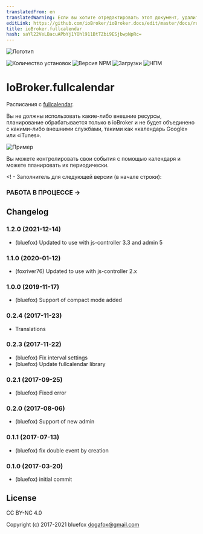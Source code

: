 ```yaml
---
translatedFrom: en
translatedWarning: Если вы хотите отредактировать этот документ, удалите поле «translationFrom», в противном случае этот документ будет снова автоматически переведен
editLink: https://github.com/ioBroker/ioBroker.docs/edit/master/docs/ru/adapterref/iobroker.fullcalendar/README.md
title: ioBroker.fullcalendar
hash: saYl22VeLBacuAPbYj1YOhl911BtTZbi9ESjbwpNpRc=
---
```

![Логотип](../../../en/adapterref/iobroker.fullcalendar/admin/fullcalendar.png)

![Количество установок](http://iobroker.live/badges/fullcalendar-stable.svg)
![Версия NPM](http://img.shields.io/npm/v/iobroker.fullcalendar.svg)
![Загрузки](https://img.shields.io/npm/dm/iobroker.fullcalendar.svg)
![НПМ](https://nodei.co/npm/iobroker.fullcalendar.png?downloads=true)

# IoBroker.fullcalendar
Расписания с [fullcalendar](https://fullcalendar.io).

Вы не должны использовать какие-либо внешние ресурсы, планирование обрабатывается только в ioBroker и не будет объединено с какими-либо внешними службами, такими как «календарь Google» или «iTunes».

![Пример](../../../en/adapterref/iobroker.fullcalendar/img/example.png)

Вы можете контролировать свои события с помощью календаря и можете планировать их периодически.

<! - Заполнитель для следующей версии (в начале строки):

### __РАБОТА В ПРОЦЕССЕ__ ->

## Changelog
### 1.2.0 (2021-12-14)
* (bluefox) Updated to use with js-controller 3.3 and admin 5

### 1.1.0 (2020-01-12)
* (foxriver76) Updated to use with js-controller 2.x

### 1.0.0 (2019-11-17)
* (bluefox) Support of compact mode added

### 0.2.4 (2017-11-23)
* Translations

### 0.2.3 (2017-11-22)
* (bluefox) Fix interval settings
* (bluefox) Update fullcalendar library

### 0.2.1 (2017-09-25)
* (bluefox) Fixed error

### 0.2.0 (2017-08-06)
* (bluefox) Support of new admin

### 0.1.1 (2017-07-13)
* (bluefox) fix double event by creation

### 0.1.0 (2017-03-20)
* (bluefox) initial commit

## License
CC BY-NC 4.0

Copyright (c) 2017-2021 bluefox <dogafox@gmail.com>